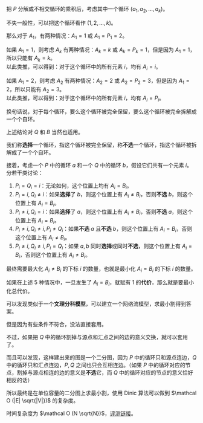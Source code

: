 把 $P$ 分解成不相交循环的乘积后，考虑其中一个循环 $(a_1, a_2, \ldots , a_k)$。

不失一般性，可以把这个循环看作 $(1, 2, \ldots , k)$。

那么对于 $A_1$，有两种情况：$A_1 = 1$ 或 $A_1 = P_1 = 2$。

如果 $A_1 = 1$，则考虑 $A_k$ 有两种情况：$A_k = k$ 或 $A_k = P_k = 1$，但是因为 $A_1 = 1$，所以只能有 $A_k = k$。  
以此类推，可以得到：对于这个循环中的所有元素 $i$，均有 $A_i = i$。

如果 $A_1 = 2$，则考虑 $A_2$ 有两种情况：$A_2 = 2$ 或 $A_2 = P_2 = 3$，但是因为 $A_1 = 2$，所以只能有 $A_2 = 3$。  
以此类推，可以得到：对于这个循环中的所有元素 $i$，均有 $A_i = P_i$。

换句话说，对于每个循环，要么这个循环被完全保留，要么这个循环被完全拆解成一个个自环。

上述结论对 $Q$ 和 $B$ 当然也适用。

我们称**选择**一个循环，指这个循环被完全保留，称**不选**一个循环，指这个循环被拆解成了一个个自环。

接着，考虑一个 $P$ 中的循环 $a$ 和一个 $Q$ 中的循环 $b$，假设它们共有一个元素 $i$。分若干类讨论：

1. $P_i = Q_i = i$：无论如何，这个位置上均有 $A_i = B_i$。
2. $P_i = i, Q_i \ne i$：如果**选择**了 $b$，则这个位置上有 $A_i \ne B_i$，否则**不选** $b$，则这个位置上有 $A_i = B_i$。
3. $P_i \ne i, Q_i = i$：如果**选择**了 $a$，则这个位置上有 $A_i \ne B_i$，否则**不选** $a$，则这个位置上有 $A_i = B_i$。
4. $P_i \ne i, Q_i \ne i, P_i \ne Q_i$：如果**不选** $a$ 且**不选** $b$，则这个位置上有 $A_i = B_i$，否则这个位置上有 $A_i \ne B_i$。
5. $P_i \ne i, Q_i \ne i, P_i = Q_i$：如果 $a, b$ 同时**选择**或同时**不选**，则这个位置上有 $A_i = B_i$，否则这个位置上有 $A_i \ne B_i$。

最终需要最大化 $A_i \ne B_i$ 的下标 $i$ 的数量，也就是最小化 $A_i = B_i$ 的下标 $i$ 的数量。

如果在上述 $5$ 种情况中，一旦发生了 $A_i = B_i$，就赋有 $1$ 的**代价**，那么就是要最小化总代价。

可以发现类似于一个**文理分科模型**，可以建立一个网络流模型，求最小割得到答案。

但是因为有些条件不符合，没法直接套用。

不过，如果把 $Q$ 中的循环割掉与源点和汇点之间的边的意义交换，就可以套用了。

而且可以发现，这样建出来的图是一个二分图，因为 $P$ 中的循环只和源点连边，$Q$ 中的循环只和汇点连边，$P, Q$ 之间也只会互相连边。（如果 $P$ 中的循环对应的节点，割掉与源点相连的边的意义是**不选**它，而 $Q$ 中的循环对应的节点的意义恰好相反的话）

所以最终是在单位容量的二分图上求最小割，使用 Dinic 算法可以做到 $\mathcal O (|E| \sqrt{|V|})$ 的复杂度。

时间复杂度为 $\mathcal O (N \sqrt{N})$，[评测链接](https://atcoder.jp/contests/agc038/submissions/10342736)。